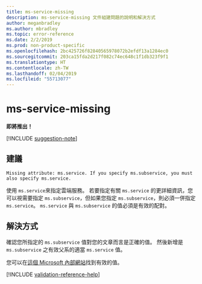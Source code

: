 ```yaml
---
title: ms-service-missing
description: ms-service-missing 文件組建問題的說明和解決方式
author: meganbradley
ms.author: mbradley
ms.topic: error-reference
ms.date: 2/2/2019
ms.prod: non-product-specific
ms.openlocfilehash: 2bc425726f82840565978072b2efdf13a1284ec0
ms.sourcegitcommit: 203ca15fda2d217f082c74ec648c1f1db323f9f1
ms.translationtype: HT
ms.contentlocale: zh-TW
ms.lasthandoff: 02/04/2019
ms.locfileid: "55713077"
---
```

# <a name="ms-service-missing"></a>ms-service-missing

**即將推出！**

[!INCLUDE [suggestion-note](includes/suggestion-note.md)]

## <a name="suggestion"></a>建議

`Missing attribute: ms.service. If you specify ms.subservice, you must also specify ms.service.`

使用 `ms.service`來指定雲端服務。 若要指定有關 `ms.service` 的更詳細資訊，您可以視需要指定 `ms.subservice`，但如果您指定 `ms.subservice`，則必須一併指定 `ms.service`。 `ms.service` 與 `ms.subservice` 的值必須是有效的配對。

## <a name="resolution"></a>解決方式

確認您所指定的 `ms.subservice` 值對您的文章而言是正確的值。 然後新增是 `ms.subservice` 之有效父系的適當 `ms.service` 值。

您可以在[這個 Microsoft 內部網站](https://docsmetadatatool.azurewebsites.net/whitelists)找到有效的值。

<!--make sure to add this file to your includes folder and verify the path-->
[!INCLUDE [validation-reference-help](includes/validation-reference-help.md)]
